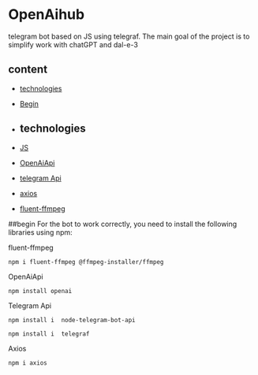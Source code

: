  # OpenAihub
 telegram bot based on JS using telegraf. The main goal of the project is to simplify work with chatGPT and dal-e-3 
 
## content
- [technologies](#technologies)
- [Begin](#begin)

- ## technologies
- [JS](https://www.javascript.com/)
- [OpenAiApi](https://openai.com/blog/openai-api)
- [telegram Api](https://core.telegram.org/bots)
- [axios](https://github.com/axios/axios)
- [fluent-ffmpeg](https://github.com/fluent-ffmpeg/node-fluent-ffmpeg)

 ##begin
 For the bot to work correctly, you need to install the following libraries using npm:
 
 fluent-ffmpeg
 ```
 npm i fluent-ffmpeg @ffmpeg-installer/ffmpeg
```

OpenAiApi 
```
npm install openai
```

Telegram Api
``` 
npm install i  node-telegram-bot-api
```
```
npm install i  telegraf
 ```

Axios
```
npm i axios
```
